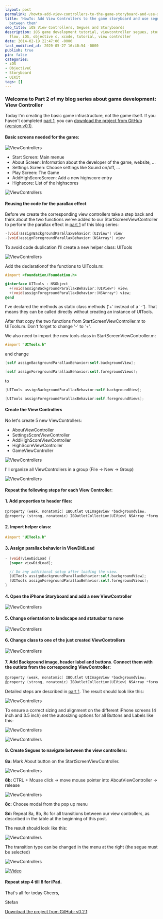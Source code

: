 ```yaml
---
layout: post
permalink: /howto-add-view-controllers-to-the-game-storyboard-and-use-segues-to-navigate-between-them/
title: 'HowTo: Add View Controllers to the game storyboard and use segues to navigate
  between them'
seo_title: iOS View Controllers, Segues and Storyboards
description: iOS game development tutorial, viewcontroller segues, storyboard, game
  flow, iOS, objective c, xcode, tutorial, view controller
date: 2014-02-19 22:47:00 -0000
last_modified_at: 2020-05-27 16:40:54 -0000
publish: true
pin: false
categories:
- iOS
- ObjectiveC
- Storyboard
- UIKit
tags: []
---
```

### Welcome to Part 2 of my blog series about game development: View Controller

Today I'm creating the basic game infrastructure, not the game itself. If you haven't completed [part 1](/howto-design-for-depth-creating-a-start-screen-with-parallax-animations-using-ios-7-motion-effects), you can [download the project from GitHub (version v0.1)](https://github.com/stfnjstn/MyFirstGame/releases/tag/v0.1).

#### Basic screens needed for the game:

![ViewControllers](/assets/2014/02/ViewControllers.jpg)

  * Start Screen: Main menue
  * About Screen: Information about the developer of the game, website, ...
  * Settings Screen: Choose settings like Sound on/off, ...
  * Play Screen: The Game
  * AddHighScoreScreen: Add a new highscore entry
  * Highscore: List of the highscores

![ViewControllers](/assets/2014/02/ViewControllers2-1.jpg)

#### Reusing the code for the parallax effect

Before we create the corresponding view controllers take a step back and think about the two functions we've added to our StartScreenViewController to perform the parallax effect in [part 1](/howto-design-for-depth-creating-a-start-screen-with-parallax-animations-using-ios-7-motion-effects) of this blog series:

```objectivec
-(void)assignBackgroundParallaxBehavior:(UIView*) view
-(void)assignForegroundParallaxBehavior:(NSArray*) view
```

To avoid code duplication I'll create a new helper class: UITools 

![ViewControllers](/assets/2014/02/ViewControllers3-1.jpg)

Add the declarationof the functions to UITools.m:
```objectivec
#import <Foundation/Foundation.h>

@interface UITools : NSObject
  +(void)assignBackgroundParallaxBehavior:(UIView*) view;
  +(void)assignForegroundParallaxBehavior:(NSArray*) view;
@end
```

I've declared the methods as static class methods ('+' instead of a '-'). That means they can be called directly without creating an instance of UITools.

After that copy the two functions from StartScreenViewController.m to UITools.m. Don't forget to change '-' to '+'.

We also need to import the new tools class in StartScreenViewController.m:
```objectivec
#import "UITools.h"
```
and change
```objectivec
[self assignBackgroundParallaxBehavior:self.backgroundView];

[self assignForegroundParallaxBehavior:self.foregroundViews];
```
to 
```objectivec
[UITools assignBackgroundParallaxBehavior:self.backgroundView];

[UITools assignForegroundParallaxBehavior:self.foregroundViews];
```
#### Create the View Controllers

No let's create 5 new ViewControllers: 

  * AboutViewController
  * SettingsScoreViewController
  * AddHighScoreViewController
  * HighScoreViewController
  * GameViewController

![ViewControllers](/assets/2014/02/ViewControllers4-1.jpg)

I'll organize all ViewControllers in a group (File -> New -> Group) 

![ViewControllers](/assets/2014/02/ViewControllers5.png)

#### Repeat the following steps for each View Controller:

#### 1. Add properties to header files:

```objectivec
@property (weak, nonatomic) IBOutlet UIImageView *backgroundView;
@property (strong, nonatomic) IBOutletCollection(UIView) NSArray *foregroundViews;
```

#### 2. Import helper class:

```objectivec
#import "UITools.h"
```

#### 3. Assign parallax behavior in ViewDidLoad
```objectivec
- (void)viewDidLoad {
  [super viewDidLoad];

  // Do any additional setup after loading the view.
  [UITools assignBackgroundParallaxBehavior:self.backgroundView];
  [UITools assignForegroundParallaxBehavior:self.foregroundViews];
}
```

#### 4. Open the iPhone Storyboard and add a new ViewController

![ViewControllers](/assets/2014/02/ViewControllers6-1.jpg)

#### 5. Change orientation to landscape and statusbar to none

![ViewControllers](/assets/2014/02/ViewControllers8.png)

#### 6. Change class to one of the just created ViewControllers

![ViewControllers](/assets/2014/02/ViewControllers7.png)

#### 7. Add Background image, header label and buttons. Connect them with the outlets from the corresponding ViewController:

```objectivec
@property (weak, nonatomic) IBOutlet UIImageView *backgroundView;
@property (strong, nonatomic) IBOutletCollection(UIView) NSArray *foregroundViews;
```

Detailed steps are described in [part 1](/howto-design-for-depth-creating-a-start-screen-with-parallax-animations-using-ios-7-motion-effects). The result should look like this: 

![ViewControllers](/assets/2014/02/ViewControllers9-1.jpg)

To ensure a correct sizing and alignment on the different iPhone screens (4 inch and 3.5 inch) set the autosizing options for all Buttons and Labels like this:

![ViewControllers](/assets/2014/02/ViewControllers14-1.jpg)

![ViewControllers](/assets/2014/02/ViewControllers15-1.jpg)

#### 8. Create Segues to navigate between the view controllers:

**8a:** Mark About button on the StartScreenViewController.

![ViewControllers](/assets/2014/02/ViewControllers10-1.jpg)

**8b:** CTRL + Mouse click -> move mouse pointer into AboutViewController -> release 

![ViewControllers](/assets/2014/02/ViewControllers11-1.jpg)

**8c:** Choose modal from the pop up menu 

**8d:** Repeat 8a, 8b, 8c for all transitions between our view controllers, as described in the table at the beginning of this post.

The result should look like this:

![ViewControllers](/assets/2014/02/ViewControllers12-1.jpg)

The transition type can be changed in the menu at the right (the segue must be selected) 

![ViewControllers](/assets/2014/02/ViewControllers13.png)


[![Video](/assets/2014/02/Video.png)](https://www.youtube.com/watch?v=pBrYeJxmPqk)


#### Repeat step 4 till 8 for iPad.

That's all for today Cheers, 

Stefan

[Download the project from GitHub: v0.2.1](https://github.com/stfnjstn/MyFirstGame/releases/tag/v0.2.1)
